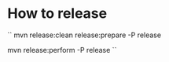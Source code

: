 How to release
==============

``
mvn release:clean release:prepare -P release

mvn release:perform -P release
``